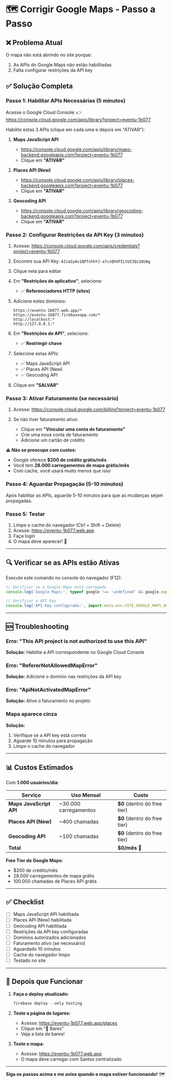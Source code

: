# 🗺️ Corrigir Google Maps - Passo a Passo

## ❌ Problema Atual

O mapa não está abrindo no site porque:
1. As APIs do Google Maps não estão habilitadas
2. Falta configurar restrições da API key

## ✅ Solução Completa

### **Passo 1: Habilitar APIs Necessárias** (5 minutos)

Acesse o Google Cloud Console:
👉 https://console.cloud.google.com/apis/library?project=eventu-1b077

Habilite estas 3 APIs (clique em cada uma e depois em "ATIVAR"):

1. **Maps JavaScript API**
   - https://console.cloud.google.com/apis/library/maps-backend.googleapis.com?project=eventu-1b077
   - Clique em **"ATIVAR"**

2. **Places API (New)**
   - https://console.cloud.google.com/apis/library/places-backend.googleapis.com?project=eventu-1b077
   - Clique em **"ATIVAR"**

3. **Geocoding API**
   - https://console.cloud.google.com/apis/library/geocoding-backend.googleapis.com?project=eventu-1b077
   - Clique em **"ATIVAR"**

### **Passo 2: Configurar Restrições da API Key** (3 minutos)

1. Acesse: https://console.cloud.google.com/apis/credentials?project=eventu-1b077

2. Encontre sua API Key: `AIzaSyAv1QPfxhhYJ-a7czQhXPILtUI3Qz16UAg`

3. Clique nela para editar

4. Em **"Restrições de aplicativo"**, selecione:
   - ✅ **Referenciadores HTTP (sites)**
   
5. Adicione estes domínios:
   ```
   https://eventu-1b077.web.app/*
   https://eventu-1b077.firebaseapp.com/*
   http://localhost:*
   http://127.0.0.1:*
   ```

6. Em **"Restrições de API"**, selecione:
   - ✅ **Restringir chave**
   
7. Selecione estas APIs:
   - ✅ Maps JavaScript API
   - ✅ Places API (New)
   - ✅ Geocoding API

8. Clique em **"SALVAR"**

### **Passo 3: Ativar Faturamento** (se necessário)

1. Acesse: https://console.cloud.google.com/billing?project=eventu-1b077

2. Se não tiver faturamento ativo:
   - Clique em **"Vincular uma conta de faturamento"**
   - Crie uma nova conta de faturamento
   - Adicione um cartão de crédito

**⚠️ Não se preocupe com custos:**
- Google oferece **$200 de crédito grátis/mês**
- Você tem **28.000 carregamentos de mapa grátis/mês**
- Com cache, você usará muito menos que isso

### **Passo 4: Aguardar Propagação** (5-10 minutos)

Após habilitar as APIs, aguarde 5-10 minutos para que as mudanças sejam propagadas.

### **Passo 5: Testar**

1. Limpe o cache do navegador (Ctrl + Shift + Delete)
2. Acesse: https://eventu-1b077.web.app
3. Faça login
4. O mapa deve aparecer! 🎉

---

## 🔍 Verificar se as APIs estão Ativas

Execute este comando no console do navegador (F12):

```javascript
// Verificar se o Google Maps está carregado
console.log('Google Maps:', typeof google !== 'undefined' && google.maps ? '✅ Carregado' : '❌ Não carregado');

// Verificar a API key
console.log('API Key configurada:', import.meta.env.VITE_GOOGLE_MAPS_API_KEY ? '✅ Sim' : '❌ Não');
```

---

## 🆘 Troubleshooting

### Erro: "This API project is not authorized to use this API"

**Solução:** Habilite a API correspondente no Google Cloud Console

### Erro: "RefererNotAllowedMapError"

**Solução:** Adicione o domínio nas restrições da API key

### Erro: "ApiNotActivatedMapError"

**Solução:** Ative o faturamento no projeto

### Mapa aparece cinza

**Solução:** 
1. Verifique se a API key está correta
2. Aguarde 10 minutos para propagação
3. Limpe o cache do navegador

---

## 📊 Custos Estimados

Com **1.000 usuários/dia**:

| Serviço | Uso Mensal | Custo |
|---------|------------|-------|
| **Maps JavaScript API** | ~30.000 carregamentos | **$0** (dentro do free tier) |
| **Places API (New)** | ~400 chamadas | **$0** (dentro do free tier) |
| **Geocoding API** | ~100 chamadas | **$0** (dentro do free tier) |
| **Total** | | **$0/mês** 🎉 |

**Free Tier do Google Maps:**
- $200 de crédito/mês
- 28.000 carregamentos de mapa grátis
- 100.000 chamadas de Places API grátis

---

## ✅ Checklist

- [ ] Maps JavaScript API habilitada
- [ ] Places API (New) habilitada
- [ ] Geocoding API habilitada
- [ ] Restrições da API key configuradas
- [ ] Domínios autorizados adicionados
- [ ] Faturamento ativo (se necessário)
- [ ] Aguardado 10 minutos
- [ ] Cache do navegador limpo
- [ ] Testado no site

---

## 🚀 Depois que Funcionar

1. **Faça o deploy atualizado:**
   ```powershell
   firebase deploy --only hosting
   ```

2. **Teste a página de lugares:**
   - Acesse: https://eventu-1b077.web.app/places
   - Clique em "🍺 Bares"
   - Veja a lista de bares!

3. **Teste o mapa:**
   - Acesse: https://eventu-1b077.web.app
   - O mapa deve carregar com Santos centralizado

---

**Siga os passos acima e me avise quando o mapa estiver funcionando!** 🗺️

